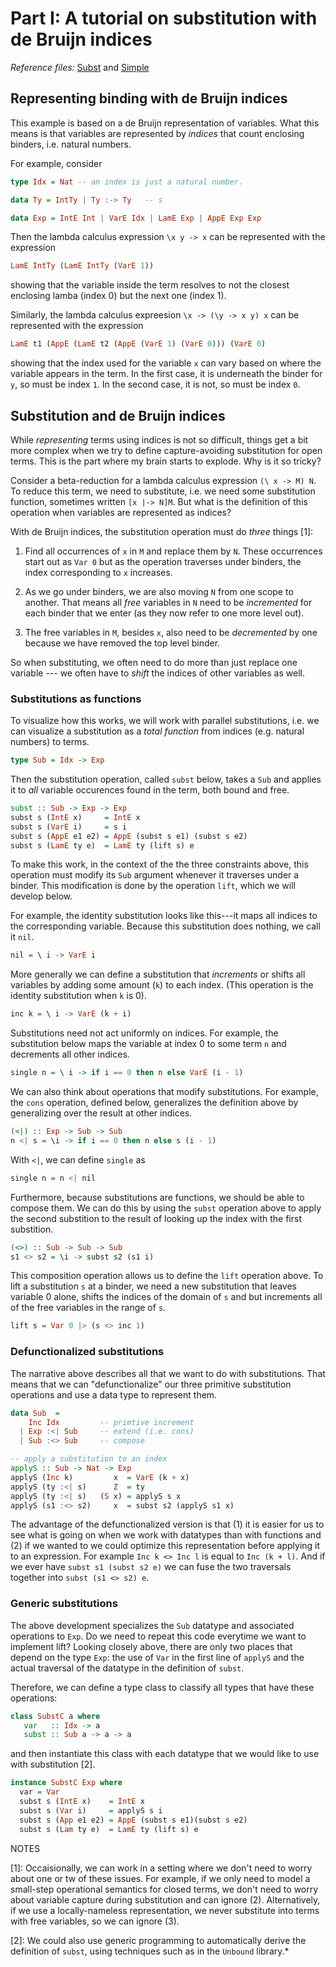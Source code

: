 # Part I: A tutorial on substitution with de Bruijn indices

*Reference files:* [Subst](src/Subst.lhs) and 
   [Simple](src/Simple.lhs)

## Representing binding with de Bruijn indices

This example is based on a de Bruijn representation of variables. What this means is that variables are represented by *indices* that count enclosing binders, i.e. natural numbers.

For example, consider

```haskell
type Idx = Nat -- an index is just a natural number.

data Ty = IntTy | Ty :-> Ty   -- s

data Exp = IntE Int | VarE Idx | LamE Exp | AppE Exp Exp
```

Then the lambda calculus expression `\x y -> x` can be represented with the expression

```haskell
LamE IntTy (LamE IntTy (VarE 1))
```

showing that the variable inside the term resolves to not the closest enclosing lamba (index 0) but the next one (index 1).

Similarly, the lambda calculus expreesion `\x -> (\y -> x y) x` can be represented with the expression

```haskell
LamE t1 (AppE (LamE t2 (AppE (VarE 1) (VarE 0))) (VarE 0)
```

showing that the index used for the variable `x` can vary based on where the variable appears in the term. In the first case, it is underneath the binder for `y`, so must be index `1`. In the second case, it is not, so must be index `0`.

## Substitution and de Bruijn indices

While *representing* terms using indices is not so difficult, things get a bit more complex when we try to define capture-avoiding substitution for open terms. This is the part where my brain starts to explode.  Why is it so tricky?

Consider a beta-reduction for a lambda calculus expression `(\ x -> M) N`. To reduce this term, we need to substitute, i.e. we need some substitution function, sometimes written `[x |-> N]M`. But what is the definition of this operation when variables are represented as indices?

With de Bruijn indices, the substitution operation must do *three* things [1]:

1. Find all occurrences of `x` in `M` and replace them by `N`. These occurrences start out as `Var 0` but as the operation traverses under binders, the index corresponding to `x` increases.

2. As we go under binders, we are also moving `N` from one scope to another. That means all *free* variables in `N` need to be *incremented* for each binder that we enter (as they now refer to one more level out).

3. The free variables in `M`, besides `x`, also need to be *decremented* by one because we have removed the top level binder.

So when substituting, we often need to do more than just replace one variable --- we often have to *shift* the indices of other variables as well.

### Substitutions as functions

To visualize how this works, we will work with parallel substitutions, i.e. we  can visualize a substitution as a *total function* from indices (e.g. natural numbers) to terms.

```haskell
type Sub = Idx -> Exp
```

Then the substitution operation, called `subst` below, takes a `Sub` and applies it to *all* variable occurences found in the term, both bound and free.

```haskell
subst :: Sub -> Exp -> Exp
subst s (IntE x)     = IntE x
subst s (VarE i)     = s i
subst s (AppE e1 e2) = AppE (subst s e1) (subst s e2)
subst s (LamE ty e)  = LamE ty (lift s) e
```

To make this work, in the context of the the three constraints above, this operation must modify its `Sub` argument whenever it traverses under a binder. This modification is done by the operation `lift`, which we will develop below.  

For example, the identity substitution looks like this---it maps all indices to the corresponding variable. Because this substitution does nothing, we call it `nil`.

```haskell
nil = \ i -> VarE i
```

More generally we can define a substitution that *increments* or shifts all variables by adding some amount (`k`) to each index. (This operation is the identity substitution when `k` is 0).

```haskell
inc k = \ i -> VarE (k + i)
```

Substitutions need not act uniformly on indices. For example, the substitution below maps the variable at index 0 to some term `n` and decrements all other indices.

```haskell
single n = \ i -> if i == 0 then n else VarE (i - 1)
```

We can also think about operations that modify substitutions. For example, the `cons` operation, defined below, generalizes the definition above by generalizing over the result at other indices.
  
```haskell  
(<|) :: Exp -> Sub -> Sub 
n <| s = \i -> if i == 0 then n else s (i - 1)
```

With `<|`, we can define `single` as

```haskell
single n = n <| nil
```

Furthermore, because substitutions are functions, we should be able to compose them. We can do this by using the `subst` operation above to apply the second substition to the result of looking up the index with the first substition. 

```haskell
(<>) :: Sub -> Sub -> Sub
s1 <> s2 = \i -> subst s2 (s1 i)
```

This composition operation allows us to define the `lift` operation above. To lift a substitution `s` at a binder, we need a new substitution that leaves variable 0 alone, shifts the indices of the domain of `s` and but increments all of the free variables in the range of `s`.

```haskell
lift s = Var 0 |> (s <> inc 1)  
```

### Defunctionalized substitutions

The narrative above describes all that we want to do with substitutions. That means that we can "defunctionalize" our three primitive substitution operations and use a data type to represent them.

```haskell
data Sub  =
    Inc Idx         -- primtive increment
  | Exp :<| Sub     -- extend (i.e. cons)
  | Sub :<> Sub     -- compose

-- apply a substitution to an index
applyS :: Sub -> Nat -> Exp
applyS (Inc k)         x  = VarE (k + x)
applyS (ty :<| s)      Z  = ty
applyS (ty :<| s)   (S x) = applyS s x
applyS (s1 :<> s2)     x  = subst s2 (applyS s1 x)
```

The advantage of the defunctionalized version is that (1) it is easier for us to see what is going on when we work with datatypes than with functions and (2) if we wanted to we could optimize this representation before applying it to an expression. For example `Inc k <> Inc l` is equal to `Inc (k + l)`. And if we ever have `subst s1 (subst s2 e)` we can fuse the two traversals together into `subst (s1 <> s2) e`.

### Generic substitutions

The above development specializes the `Sub` datatype and associated operations to `Exp`. Do we need to repeat this code everytime we want to implement lift? Looking closely above, there are only two places that depend on the type `Exp`: the use of `Var` in the first line of `applyS` and the actual traversal of the datatype in the definition of `subst`. 

Therefore, we can define a type class to classify all types that have these operations:

```haskell
class SubstC a where
   var   :: Idx -> a
   subst :: Sub a -> a -> a
```

and then instantiate this class with each datatype that we would like to use with substitution [2].

```haskell
instance SubstC Exp where
  var = Var
  subst s (IntE x)    = IntE x
  subst s (Var i)     = applyS s i
  subst s (App e1 e2) = AppE (subst s e1)(subst s e2)
  subst s (Lam ty e)  = LamE ty (lift s) e
```

NOTES

[1]: Occaisionally, we can work in a setting where we don't need to worry about one or tw of these issues. For example, if we only need to model a small-step operational semantics for closed terms, we don't need to worry about variable capture during substitution and can ignore (2). Alternatively, if we use a locally-nameless representation, we never substitute into terms with free variables, so we can ignore (3).

[2]: We could also use generic programming to automatically derive the definition of `subst`, using techniques such as in the `Unbound` library.*
